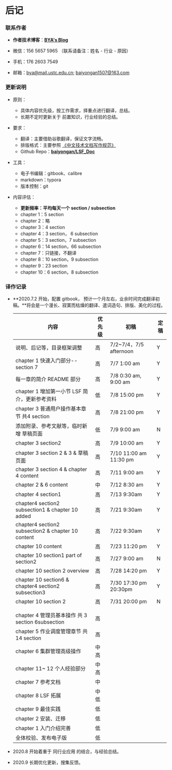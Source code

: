 # 后记

### 联系作者

- **作者技术博客**：[**BYA's Blog**](http://bya.cool)
- 微信：156 5657 5965 （联系请备注：姓名 - 行业 - 原因）

- 手机：176 2603 7549
- 邮箱：bya@mail.ustc.edu.cn;   baiyongan1507@163.com



### 更新说明

- 原则：

  - 具体内容优先级，按工作需求，择重点进行翻译，总结。
  - 长期不定时更新关于 前置知识，行业经验的总结。

- 要求：

  - 翻译：主要借助谷歌翻译，保证文字流畅。
  - 排版格式：主要参照 [《中文技术文档写作规范》](https://github.com/ruanyf/document-style-guide)
  - Github Repo：[**baiyongan/LSF_Doc**](https://github.com/baiyongan/LSF_Doc)

- 工具：

  - 电子书编辑：gitbook、calibre
  - markdown：typora
  - 版本控制：git

- 内容评估：

  - **更新频率：平均每天一个 section / subsection**
  - chapter 1：5 section
  - chapter 2：略
  - chapter 3：4 section 
  - chapter 4：3 section， 6 subsection
  - chapter 5：3 section，7 subsection
  - chapter 6：14 section，66 subsection
  - chapter 7：只链接，不翻译
  - chapter 8：10 section，9 subsection
  - chapter 9：23 section
  - chapter 10：6 section，8 subsection
  
  

### 译作记录

- **2020.7.2 开始，配置 gitbook， 预计一个月左右，业余时间完成翻译初稿。**将会是一个漫长、寂寞而枯燥的翻译、遣词造句、排版、美化的过程。
  
  | 内容                                                | 优先级 | 初稿                   | 定稿 |
  | --------------------------------------------------- | ------ | ---------------------- | ---- |
  | 说明、后记等，目录框架调整                          | 高     | 7/2~7/4，7/5 afternoon | Y    |
  | chapter 1 快速入门部分--section 7                   | 高     | 7/7 1:00 am            | Y    |
  | 每一章的简介 README 部分                            | 高     | 7/8 0:30 am, 9:00 am   | Y    |
  | chapter 1 增加第一小节 LSF 简介，更新参考资料       | 低     | 7/8 15:00 pm           | Y    |
  | chapter 3 普通用户操作基本章节 共4 section          | 高     | 7/8 21:00 pm           | Y    |
  | 添加附录、参考文献等，临时新增 草稿页面             | 低     | 7/9 9:00 am            | N    |
  | chapter 3 section2                                  | 高     | 7/9 10:00 am           | Y    |
  | chapter 3 section 2 & 3 & 草稿页面                  | 高     | 7/10 11:00 am 11:30 pm | Y    |
  | chapter 3 section 4 & chapter 4 content             | 高     | 7/11 9:00 am           | Y    |
  | chapter 2 & 6 content                               | 中     | 7/12 8:30 am           | Y    |
  | chapter 4 section1                                  | 高     | 7/13 9:30am            | Y    |
  | chapter4 section2 subsection1 & chapter 10 added    | 高     | 7/21 9:30am            | Y    |
  | chapter4 section2 subsection2 & chapter 10 content  | 高     | 7/22 9:30am            | Y    |
  | chapter 10 content                                  | 高     | 7/23 11:20 pm          | Y    |
  | chapter 10 section1 part of section2                | 高     | 7/27 9:00 am           | N    |
  | chapter 10 section 2 overview                       | 高     | 7/28 14:20 pm          | Y    |
  | chapter 10 section6 & chapter4 section2 subsection3 | 高     | 7/30 17:30 pm 20:30pm  | Y    |
  | chapter 10 section 2                                | 高     | 7/31 20:00 pm          | N    |
  |                                                     |        |                        |      |
  |                                                     |        |                        |      |
  | chapter 4 管理员基本操作 共 3 section 6subsection   | 高     |                        |      |
  | chapter 5 作业调度管理章节 共 14 section            | 高     |                        |      |
  | chapter 6 集群管理高级操作                          | 中高   |                        |      |
  | chapter 11~ 12 个人经验部分                         | 中高   |                        |      |
  | chapter 7 参考文档                                  | 中     |                        |      |
  | chapter 8 LSF 拓展                                  | 中低   |                        |      |
  | chapter 9 最佳实践                                  | 低     |                        |      |
  | chapter 2 安装、迁移                                | 低     |                        |      |
  | chapter 1 入门介绍完善                              | 低     |                        |      |
  | 全体校验、发布电子版                                | 低     |                        |      |
  



- 2020.8 开始着重于 同行业应用 的结合，与经验总结。
- 2020.9 长期优化更新，搜集反馈。



